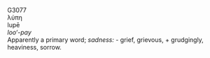 <body>
  <p>G3077<br>  λύπη  <br> lupē  <br><i>loo‘-pay </i><br>Apparently a primary word; <i>sadness:</i> - grief, grievous, + grudgingly, heaviness, sorrow.<br></p>
 </body>